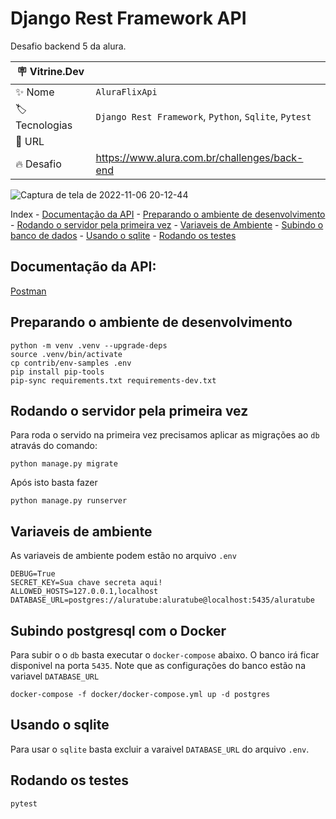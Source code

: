 # Django Rest Framework API

Desafio backend 5 da alura.

| :placard: Vitrine.Dev |     |
| -------------  | --- |
| :sparkles: Nome        | `AluraFlixApi`
| :label: Tecnologias | `Django Rest Framework`, `Python`, `Sqlite`, `Pytest`
| :rocket: URL         |
| :fire: Desafio     | https://www.alura.com.br/challenges/back-end

![Captura de tela de 2022-11-06 20-12-44](https://user-images.githubusercontent.com/37959973/200200609-7969a2f8-279f-4c37-93ab-c3656e828837.png?text=imagem_do_peojeto#vitrinedev)

Index
    - [Documentação da  API](#documentação-da-api)
    - [Preparando o ambiente de desenvolvimento](#preparando-o-ambiente-de-desenvolvimento)
    - [Rodando o servidor pela primeira vez](#rodando-o-servidor-pela-primeira-vez)
    - [Variaveis de Ambiente](#variaveis-de-ambiente)
    - [Subindo o banco de dados](#subindo-postgresql-com-o-docker)
    - [Usando o sqlite](#usando-o-sqlite)
    - [Rodando os testes](#rodando-os-testes)


## Documentação da API:

[Postman](https://documenter.getpostman.com/view/18852890/2s8YYJq3D9)

## Preparando o ambiente de desenvolvimento

```console
python -m venv .venv --upgrade-deps
source .venv/bin/activate
cp contrib/env-samples .env
pip install pip-tools
pip-sync requirements.txt requirements-dev.txt
```

## Rodando o servidor pela primeira vez

Para roda o servido na primeira vez precisamos aplicar as migrações ao `db` atravás do comando:

```console
python manage.py migrate
```

Após isto basta fazer

```console
python manage.py runserver
```

## Variaveis de ambiente

As variaveis de ambiente podem estão no arquivo `.env`

```console
DEBUG=True
SECRET_KEY=Sua chave secreta aqui!
ALLOWED_HOSTS=127.0.0.1,localhost
DATABASE_URL=postgres://aluratube:aluratube@localhost:5435/aluratube
```

## Subindo postgresql com o Docker

Para subir o o `db` basta executar o `docker-compose` abaixo. O banco irá ficar disponivel na porta `5435`. Note que as configurações do banco estão na variavel `DATABASE_URL`

```console
docker-compose -f docker/docker-compose.yml up -d postgres
```

## Usando o sqlite

Para usar o `sqlite` basta excluir a varaivel `DATABASE_URL` do arquivo `.env`.

## Rodando os testes

```console
pytest
```
